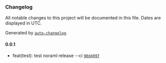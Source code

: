 ### Changelog

All notable changes to this project will be documented in this file. Dates are displayed in UTC.

Generated by [`auto-changelog`](https://github.com/CookPete/auto-changelog).

#### 0.0.1

- feat(test): test noraml release --ci [`90d4997`](https://github.com/ahmed-khateeb/versioning/commit/90d4997585c706b0f341edcba7e2d13852043681)
